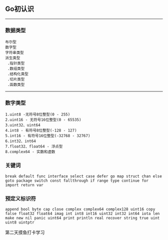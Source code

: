 ## Go初认识
------------
### 数据类型
	布尔型
	数字型
	字符串类型
	派生类型
	 .指针类型
	 .数组类型
	 .结构化类型
	 .切片类型
	 .函数类型
	
-----------
### 数字类型

	1.uint8 -无符号8位整型(0 - 255)
	2.uint16 - 无符号16位整型(0 - 65535)
	3.uint32、uint64
	4.int8 - 有符号8位整型(-128 - 127)
	5.int16 - 有符号16位整型(-32768 - 32767)
	6.int32、int64
	7.float32、float64 - 浮点型
	8.complex64 - 实数和虚数

### 关键词
	
	break default func interface select case defer go map struct chan else goto package switch const fallthrough if range type continue for import return var
    
	
### 预定义标识符
    append bool byte cap close complex complex64 complex128 uint16 copy false float32 float64 imag int int8 int16 uint32 int32 int64 iota len make new nil panic uint64 print println real recover string true uint uint8 uintptr
	


第二天摸鱼打卡学习
